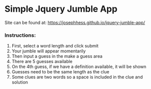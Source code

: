 # Simple Jquery Jumble App

Site can be found at:  https://josephhess.github.io/jquery-jumble-app/

### Instructions:

  1. First, select a word length and click submit
  2. Your jumble will appear momentarily
  3. Then input a guess in the make a guess area
  4. There are 5 guesses available
  5. On the 4th guess, if we have a definition available, it will be shown
  6. Guesses need to be the same length as the clue
  7. Some clues are two words so a space is included in the clue and solution
